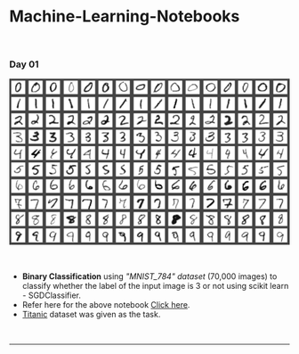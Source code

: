 # Machine-Learning-Notebooks
<br>

### Day 01

![Binary Classification](https://raw.githubusercontent.com/SivadineshPonrajan/Machine-Learning-Notebooks/master/Images/01.png)

<br>

* **Binary Classification** using _"MNIST_784" dataset_ (70,000 images) to classify whether the label of the input image is 3 or not using scikit learn - SGDClassifier.
*  Refer here for the above notebook [Click here](https://github.com/SivadineshPonrajan/Machine-Learning-Notebooks/blob/master/01%20Binary%20Classification%20-%20MNIST.ipynb).
* [Titanic](https://www.kaggle.com/c/titanic/data) dataset was given as the task.

<br>

***
